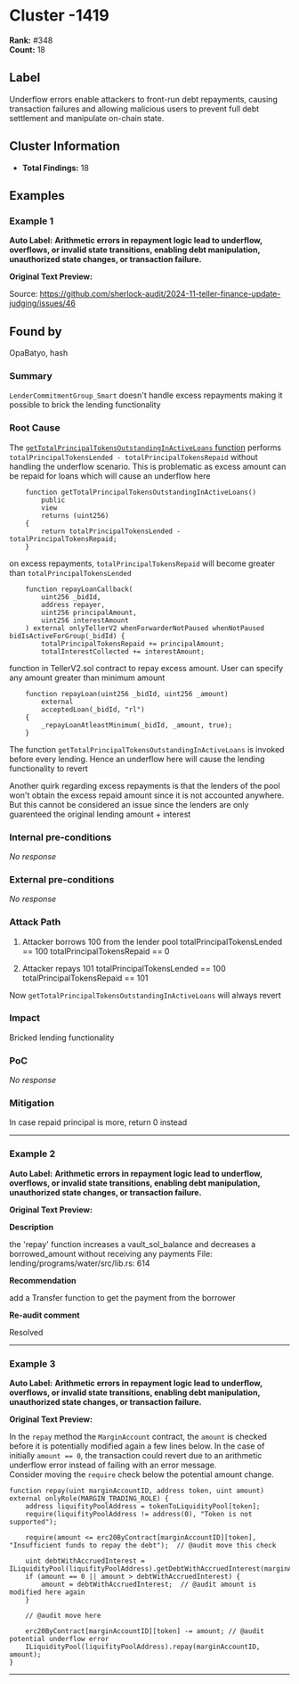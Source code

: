 # Cluster -1419

**Rank:** #348  
**Count:** 18  

## Label
Underflow errors enable attackers to front-run debt repayments, causing transaction failures and allowing malicious users to prevent full debt settlement and manipulate on-chain state.

## Cluster Information
- **Total Findings:** 18

## Examples

### Example 1

**Auto Label:** **Arithmetic errors in repayment logic lead to underflow, overflows, or invalid state transitions, enabling debt manipulation, unauthorized state changes, or transaction failure.**  

**Original Text Preview:**

Source: https://github.com/sherlock-audit/2024-11-teller-finance-update-judging/issues/46 

## Found by 
OpaBatyo, hash
### Summary

`LenderCommitmentGroup_Smart` doesn't handle excess repayments making it possible to brick the lending functionality 

### Root Cause

The [`getTotalPrincipalTokensOutstandingInActiveLoans` function](https://github.com/sherlock-audit/2024-11-teller-finance-update/blob/0c8535728f97d37a4052d2a25909d28db886a422/teller-protocol-v2-audit-2024/packages/contracts/contracts/LenderCommitmentForwarder/extensions/LenderCommitmentGroup/LenderCommitmentGroup_Smart.sol#L965-L972) performs `totalPrincipalTokensLended - totalPrincipalTokensRepaid` without handling the underflow scenario. This is problematic as excess amount can be repaid for loans which will cause an underflow here

```solidity
    function getTotalPrincipalTokensOutstandingInActiveLoans()
        public
        view
        returns (uint256)
    {
        return totalPrincipalTokensLended - totalPrincipalTokensRepaid;
    }
```

on excess repayments, `totalPrincipalTokensRepaid` will become greater than `totalPrincipalTokensLended`
```solidity
    function repayLoanCallback(
        uint256 _bidId,
        address repayer,
        uint256 principalAmount,
        uint256 interestAmount
    ) external onlyTellerV2 whenForwarderNotPaused whenNotPaused bidIsActiveForGroup(_bidId) { 
        totalPrincipalTokensRepaid += principalAmount;
        totalInterestCollected += interestAmount;
```

function in TellerV2.sol contract to repay excess amount. User can specify any amount greater than minimum amount
```solidity
    function repayLoan(uint256 _bidId, uint256 _amount)
        external
        acceptedLoan(_bidId, "rl")
    {
        _repayLoanAtleastMinimum(_bidId, _amount, true);
    }
```

The function `getTotalPrincipalTokensOutstandingInActiveLoans` is invoked before every lending. Hence an underflow here will cause the lending functionality to revert

Another quirk regarding excess repayments is that the lenders of the pool won't obtain the excess repaid amount since it is not accounted anywhere. But this cannot be considered an issue since the lenders are only guarenteed the original lending amount + interest

### Internal pre-conditions

_No response_

### External pre-conditions

_No response_

### Attack Path

1. Attacker borrows 100 from the lender pool
totalPrincipalTokensLended == 100
totalPrincipalTokensRepaid == 0

2. Attacker repays 101
totalPrincipalTokensLended == 100
totalPrincipalTokensRepaid == 101

Now `getTotalPrincipalTokensOutstandingInActiveLoans` will always revert

### Impact

Bricked lending functionality

### PoC

_No response_

### Mitigation

In case repaid principal is more, return 0 instead

---
### Example 2

**Auto Label:** **Arithmetic errors in repayment logic lead to underflow, overflows, or invalid state transitions, enabling debt manipulation, unauthorized state changes, or transaction failure.**  

**Original Text Preview:**

**Description**

the 'repay' function increases a vault_sol_balance and decreases a borrowed_amount without receiving any payments
File: lending/programs/water/src/lib.rs: 614

**Recommendation**

add a Transfer function to get the payment from the borrower

**Re-audit comment**

Resolved

---
### Example 3

**Auto Label:** **Arithmetic errors in repayment logic lead to underflow, overflows, or invalid state transitions, enabling debt manipulation, unauthorized state changes, or transaction failure.**  

**Original Text Preview:**

In the `repay` method the `MarginAccount` contract, the `amount` is checked before it is potentially modified again a few lines below. In the case of initially `amount == 0`, the transaction could revert due to an arithmetic underflow error instead of failing with an error message.  
Consider moving the `require` check below the potential amount change.

```solidity
function repay(uint marginAccountID, address token, uint amount) external onlyRole(MARGIN_TRADING_ROLE) {
    address liquifityPoolAddress = tokenToLiquidityPool[token];
    require(liquifityPoolAddress != address(0), "Token is not supported");

    require(amount <= erc20ByContract[marginAccountID][token], "Insufficient funds to repay the debt");  // @audit move this check

    uint debtWithAccruedInterest = ILiquidityPool(liquifityPoolAddress).getDebtWithAccruedInterest(marginAccountID);
    if (amount == 0 || amount > debtWithAccruedInterest) {
        amount = debtWithAccruedInterest;  // @audit amount is modified here again
    }

    // @audit move here

    erc20ByContract[marginAccountID][token] -= amount; // @audit potential underflow error
    ILiquidityPool(liquifityPoolAddress).repay(marginAccountID, amount);
}
```

---
